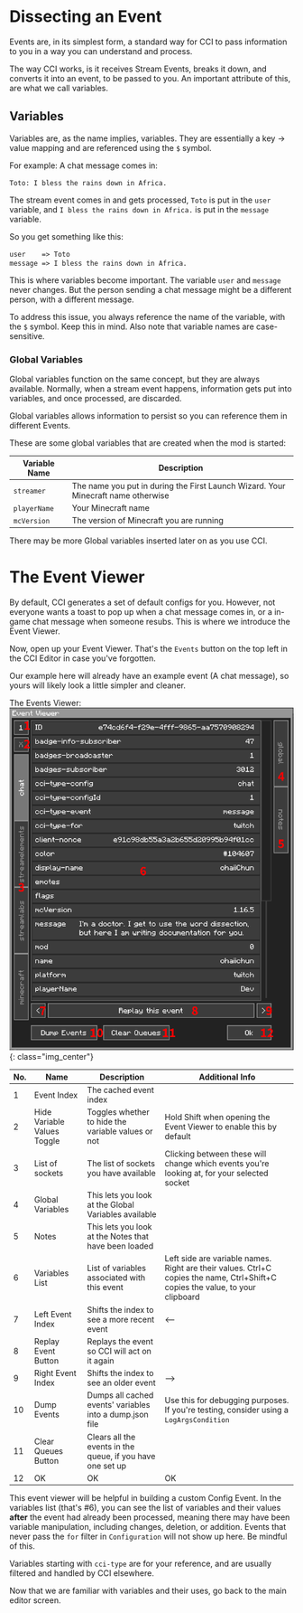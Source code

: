 Dissecting an Event
===================

Events are, in its simplest form, a standard way for CCI to pass information to you in a way you can understand and process.

The way CCI works, is it receives Stream Events, breaks it down, and converts it into an event, to be passed to you. An important attribute of this, are what we call variables.

## Variables

Variables are, as the name implies, variables. They are essentially a key -> value mapping and are referenced using the `$` symbol.

For example:
A chat message comes in:
```
Toto: I bless the rains down in Africa.
```

The stream event comes in and gets processed, `Toto` is put in the `user` variable, and `I bless the rains down in Africa.` is put in the `message` variable.

So you get something like this:
```
user    => Toto
message => I bless the rains down in Africa.
```

This is where variables become important. The variable `user` and `message` never changes. But the person sending a chat message might be a different person, with a different message.

To address this issue, you always reference the name of the variable, with the `$` symbol. Keep this in mind. Also note that variable names are case-sensitive.
&nbsp;

### Global Variables

Global variables function on the same concept, but they are always available. Normally, when a stream event happens, information gets put into variables, and once processed, are discarded.

Global variables allows information to persist so you can reference them in different Events.

These are some global variables that are created when the mod is started:

| Variable Name | Description                                                                       |
|---------------|-----------------------------------------------------------------------------------|
| `streamer`      | The name you put in during the First Launch Wizard. Your Minecraft name otherwise |
| `playerName`    | Your Minecraft name                                                               |
| `mcVersion`     | The version of Minecraft you are running                                          |

There may be more Global variables inserted later on as you use CCI.
&nbsp;
&nbsp;

The Event Viewer
================

By default, CCI generates a set of default configs for you. However, not everyone wants a toast to pop up when a chat message comes in, or a in-game chat message when someone resubs. This is where we introduce the Event Viewer.

Now, open up your Event Viewer. That's the `Events` button on the top left in the CCI Editor in case you've forgotten.

Our example here will already have an example event (A chat message), so yours will likely look a little simpler and cleaner.

The Events Viewer:
![](./images/events/eventviewer.png){: class="img_center"}

| No. | Name                        | Description                                                | Additional Info                                                                                                                |
| --- | --------------------------- | ---------------------------------------------------------- | ------------------------------------------------------------------------------------------------------------------------------ |
| 1   | Event Index                 | The cached event index                                     |                                                                                                                                |
| 2   | Hide Variable Values Toggle | Toggles whether to hide the variable values or not         | Hold Shift when opening the Event Viewer to enable this by default                                                             |
| 3   | List of sockets             | The list of sockets you have available                     | Clicking between these will change which events you're looking at, for your selected socket                                    |
| 4   | Global Variables            | This lets you look at the Global Variables available       |                                                                                                                                |
| 5   | Notes                       | This lets you look at the Notes that have been loaded      |                                                                                                                                |
| 6   | Variables List              | List of variables associated with this event               | Left side are variable names. Right are their values. Ctrl+C copies the name, Ctrl+Shift+C copies the value, to your clipboard |
| 7   | Left Event Index            | Shifts the index to see a more recent event                | <--                                                                                                                            |
| 8   | Replay Event Button         | Replays the event so CCI will act on it again              |                                                                                                                                |
| 9   | Right Event Index           | Shifts the index to see an older event                     | -->                                                                                                                            |
| 10  | Dump Events                 | Dumps all cached events' variables into a dump.json file   | Use this for debugging purposes. If you're testing, consider using a `LogArgsCondition`                                        |
| 11  | Clear Queues Button         | Clears all the events in the queue, if you have one set up |                                                                                                                                |
| 12  | OK                          | OK                                                         | OK                                                                                                                             |

This event viewer will be helpful in building a custom Config Event. In the variables list (that's #6), you can see the list of variables and their values **after** the event had already been processed, meaning there may have been variable manipulation, including changes, deletion, or addition. Events that never pass the `for` filter in `Configuration` will not show up here. Be mindful of this.

Variables starting with `cci-type` are for your reference, and are usually filtered and handled by CCI elsewhere.

Now that we are familiar with variables and their uses, go back to the main editor screen.
